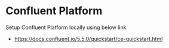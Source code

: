 # Confluent Platform
Setup Confluent Platform locally using below link
  - https://docs.confluent.io/5.5.0/quickstart/ce-quickstart.html
